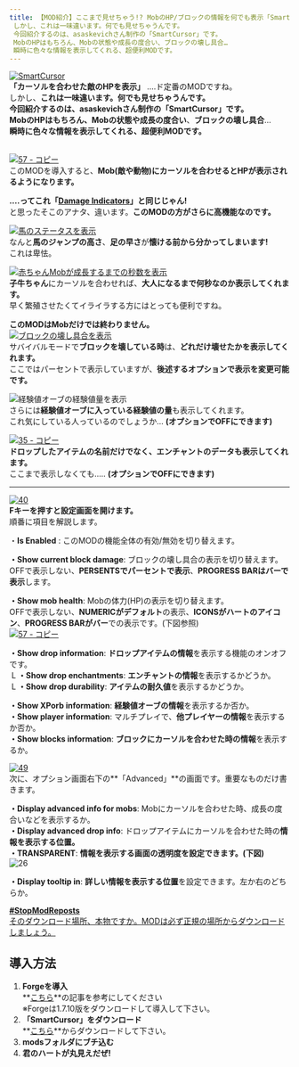 ```yaml
---
title: 【MOD紹介】ここまで見せちゃう!? MobのHP/ブロックの情報を何でも表示「SmartCursor」
 しかし、これは一味違います。何でも見せちゃうんです。
 今回紹介するのは、asaskevichさん制作の「SmartCursor」です。
 MobのHPはもちろん、Mobの状態や成長の度合い、ブロックの壊し具合…
 瞬時に色々な情報を表示してくれる、超便利MODです。
---
```


[![SmartCursor](https://cdn-ak.f.st-hatena.com/images/fotolife/s/sasigume/20210208/20210208144820.png)](#7/b/7bc86de1.png "SmartCursor")  
**「カーソルを合わせた敵のHPを表示」** ….ド定番のMODですね。  
しかし、**これは一味違います。**何でも見せちゃうんです。  
今回紹介するのは、asaskevichさん制作の**「SmartCursor」**です。  
**MobのHP**はもちろん、**Mobの状態**や**成長の度合い**、**ブロックの壊し具合**…   
**瞬時に色々な情報を表示してくれる、超便利MODです。**

   
[![57 - コピー](https://cdn-ak.f.st-hatena.com/images/fotolife/s/sasigume/20210208/20210208131716.png)](#2/1/2130f564.png "57 - コピー")  
このMODを導入すると、**Mob(敵や動物)にカーソルを合わせるとHPが表示されるようになります。**

**….ってこれ「[Damage Indicators](http://www.minecraftforum.net/forums/mapping-and-modding/minecraft-mods/1286538-hit-splat-damage-indicators-v3-3-2-rpg-ui-and)」と同じじゃん!**  
と思ったそこのアナタ、違います。**このMODの方がさらに高機能なのです。**

[![馬のステータスを表示](https://cdn-ak.f.st-hatena.com/images/fotolife/s/sasigume/20210208/20210208180240.png)](#f/9/f9d79a50.png "17 - コピー")  
なんと**馬のジャンプの高さ**、**足の早さ**が**懐ける前から分かってしまいます!**  
これは卑怯。

[![赤ちゃんMobが成長するまでの秒数を表示](https://cdn-ak.f.st-hatena.com/images/fotolife/s/sasigume/20210208/20210208134539.png)](#4/3/430f6cd5.png "26 - コピー")  
**子牛ちゃん**にカーソルを合わせれば、**大人になるまで何秒なのか表示してくれます。**  
早く繁殖させたくてイライラする方にはとっても便利ですね。

**このMODはMobだけでは終わりません。**  
[![ブロックの壊し具合を表示](https://cdn-ak.f.st-hatena.com/images/fotolife/s/sasigume/20210208/20210208133947.png)](#3/d/3d88e712.png "02 - コピー")  
サバイバルモードで**ブロックを壊している時**は、**どれだけ壊せたかを表示してくれます。**  
ここではパーセントで表示していますが、**後述するオプションで表示を変更可能です。**

![経験値オーブの経験値量を表示](https://www.napoan.com/wp-content/uploads/imgs/3/7/37256a65.png)  
さらには**経験値オーブに入っている経験値の量**も表示してくれます。  
これ気にしている人っているのでしょうか… **(オプションでOFFにできます)**

[![35 - コピー](https://cdn-ak.f.st-hatena.com/images/fotolife/s/sasigume/20210208/20210208160209.png)](#c/2/c2ba88e3.png "35 - コピー")  
**ドロップしたアイテムの名前だけでなく、エンチャントのデータも表示してくれます。**  
ここまで表示しなくても….. **(オプションでOFFにできます)**

---

[![40](https://cdn-ak.f.st-hatena.com/images/fotolife/s/sasigume/20210208/20210208145817.png)](#8/4/842752bc.png "40")  
**Fキーを押すと設定画面を開けます。**  
順番に項目を解説します。

・**Is Enabled** : このMODの機能全体の有効/無効を切り替えます。

**・Show current block damage**: ブロックの壊し具合の表示を切り替えます。  
OFFで表示しない、**PERSENTSでパーセントで表示**、**PROGRESS BARはバーで表示**します。

**・Show mob health**: Mobの体力(HP)の表示を切り替えます。  
OFFで表示しない、**NUMERICがデフォルト**の表示、**ICONSがハートのアイコン**、**PROGRESS BARがバー**での表示です。(下図参照)  
[![57 - コピー](https://cdn-ak.f.st-hatena.com/images/fotolife/s/sasigume/20210208/20210208124946.png)](#0/5/05d7d0d0.png "57 - コピー")

**・Show drop information**: **ドロップアイテムの情報**を表示する機能のオンオフです。  
 L **・Show drop enchantments**: **エンチャントの情報**を表示するかどうか。  
 L **・Show drop durability**: **アイテムの耐久値**を表示するかどうか。

**・Show XPorb information**: **経験値オーブの情報**を表示するか否か。  
**・Show player information**: マルチプレイで、**他プレイヤーの情報**を表示するか否か。  
**・Show blocks information**: **ブロックにカーソルを合わせた時の情報**を表示するか。

[![49](https://cdn-ak.f.st-hatena.com/images/fotolife/s/sasigume/20210208/20210208124547.png)](#0/1/01335d87.png "49")  
次に、オプション画面右下の**「Advanced」**の画面です。重要なものだけ書きます。

**・Display advanced info for mobs**: Mobにカーソルを合わせた時、成長の度合いなどを表示するか。  
**・Display advanced drop info**: ドロップアイテムにカーソルを合わせた時の**情報を表示する位置。**  
**・TRANSPARENT**: **情報を表示する画面の透明度を設定できます。(下図)**  
![26](https://cdn-ak.f.st-hatena.com/images/fotolife/s/sasigume/20210208/20210208154258.png)

**・Display tooltip in**: **詳しい情報を表示する位置**を設定できます。左か右のどちらか。

[**#StopModReposts**  
そのダウンロード場所、本物ですか。MODは必ず正規の場所からダウンロードしましょう。](https://www.napoan.com/stop-mod-reposts/)

## 導入方法 

1.  **Forgeを導入**  
    **[こちら](/new-way-to-install-mod/#forge-inst)**の記事を参考にしてください  
    ※Forgeは1.7.10版をダウンロードして導入して下さい。
2.  **「SmartCursor」をダウンロード**  
    **[こちら](http://www.minecraftforum.net/forums/mapping-and-modding/minecraft-mods/2167671-smartcursor-good-replacement-for-wawla-with-api "「SmartCursor」のダウンロード")**からダウンロードして下さい。
3.  **modsフォルダにブチ込む** 
4.  **君のハートが丸見えだぜ!**
